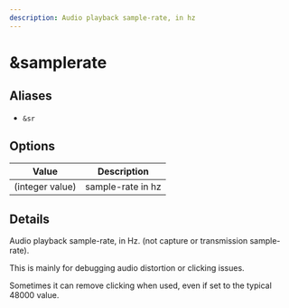 ```yaml
---
description: Audio playback sample-rate, in hz
---
```


# \&samplerate

## Aliases

* `&sr`

## Options

| Value           | Description       |
| --------------- | ----------------- |
| (integer value) | sample-rate in hz |

## Details

Audio playback sample-rate, in Hz. (not capture or transmission sample-rate).

This is mainly for debugging audio distortion or clicking issues.

Sometimes it can remove clicking when used, even if set to the typical 48000 value.

